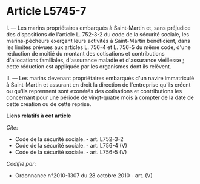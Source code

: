 # Article L5745-7

I. ― Les marins propriétaires embarqués à Saint-Martin et, sans préjudice des dispositions de l'article L. 752-3-2 du code de
la sécurité sociale, les marins-pêcheurs exerçant leurs activités à Saint-Martin bénéficient, dans les limites prévues aux
articles L. 756-4 et L. 756-5 du même code, d'une réduction de moitié du montant des cotisations et contributions
d'allocations familiales, d'assurance maladie et d'assurance vieillesse ; cette réduction est appliquée par les organismes
dont ils relèvent. 

II. ― Les marins devenant propriétaires embarqués d'un navire immatriculé à Saint-Martin et assurant en droit la direction de
l'entreprise qu'ils créent ou qu'ils reprennent sont exonérés des cotisations et contributions les concernant pour une
période de vingt-quatre mois à compter de la date de cette création ou de cette reprise.

**Liens relatifs à cet article**

_Cite_:

  - Code de la sécurité sociale. - art. L752-3-2
  - Code de la sécurité sociale. - art. L756-4 (V)
  - Code de la sécurité sociale. - art. L756-5 (V)

_Codifié par_:

  - Ordonnance n°2010-1307 du 28 octobre 2010 - art. (V)
